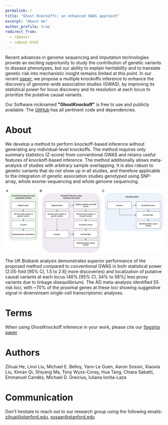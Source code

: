 ```yaml
---
permalink: /
title: "Ghost Knockoffs: an enhanced GWAS approach"
excerpt: "About me"
author_profile: true
redirect_from: 
  - /about/
  - /about.html
---
```


Recent advances in genome sequencing and imputation technologies provide an exciting opportunity to study the contribution of genetic variants to disease phenotypes, but our ability to explain heritability and to translate genetic risk into mechanistic insight remains limited at this point. In our recent [paper](https://www.biorxiv.org/content/10.1101/2021.12.06.471440v1.abstract), we propose a multiple knockoffs inference to enhance the discovery of genome-wide association studies (GWAS), by improving its statistical power for locus discovery and its resolution at each locus to prioritize the putative causal variants. 

Our Software nicknamed **"GhostKnockoff"** is free to use and publicly available. The [GitHub](https://github.com/zihuaihelab/GhostKnockoff) has all pertinent code and dependencies. 

About
======
We develop a method to perform knockoff-based inference without generating any individual-level knockoffs. The method requires only summary statistics (Z-score) from conventional GWAS and retains useful features of knockoff-based inference. The method additionally allows meta-analysis of studies with arbitrary sample overlapping. It is also robust to genetic variants that do not show up in all studies, and therefore applicable to the integration of genetic association studies genotyped using SNP-array, whole exome-sequencing and whole genome sequencing. 

![Workflow](esgwas_workflow.png)

The UK Biobank analysis demonstrates superior performance of the proposed method compared to conventional GWAS in both statistical power (2.05-fold [95% CI, 1.5 to 2.6] more discoveries) and localization of putative causal variants at each locus (46% [95% CI, 34% to 58%] less proxy variants due to linkage disequilibrium). The AD meta-analysis identified 55 risk loci, with ~70% of the proximal genes at these loci showing suggestive signal in downstream single-cell transcriptomic analyses.

Terms
======
When using GhostKnockoff inference in your work, please cite our [flagship paper]([https://nature.com](https://www.biorxiv.org/content/10.1101/2021.12.06.471440v1.abstract))

Authors
======
Zihuai He, Linxi Liu, Michael E. Belloy, Yann Le Guen, Aaron Sossin, Xiaoxia Liu, Xinran Qi, Shiyang Ma, Tony Wyss-Coray, Hua Tang, Chiara Sabatti, Emmanuel Candès, Michael D. Greicius, Iuliana Ionita-Laza


Communication
=====
Don't hesitate to reach out to our research group using the following emails: zihuai@stanford.edu, sosaar@stanford.edu
